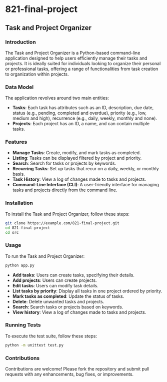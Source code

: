 # 821-final-project
## Task and Project Organizer

### Introduction
The Task and Project Organizer is a Python-based command-line application designed to help users efficiently manage their tasks and projects. It is ideally suited for individuals looking to organize their personal or professional tasks, offering a range of functionalities from task creation to organization within projects.

### Data Model
The application revolves around two main entities:
- **Tasks**: Each task has attributes such as an ID, description, due date, status (e.g., pending, completed and overdue), priority (e.g., low, medium and high), recurrence (e.g., daily, weekly, monthly and none).
- **Projects**: Each project has an ID, a name, and can contain multiple tasks.

### Features
- **Manage Tasks**: Create, modify, and mark tasks as completed.
- **Listing**: Tasks can be displayed filtered by project and priority.
- **Search**: Search for tasks or projects by keywords.
- **Recurring Tasks**: Set up tasks that recur on a daily, weekly, or monthly basis.
- **Task History**: View a log of changes made to tasks and projects.
- **Command-Line Interface (CLI)**: A user-friendly interface for managing tasks and projects directly from the command line.

### Installation
To install the Task and Project Organizer, follow these steps:
```bash
git clone https://example.com/821-final-project.git
cd 821-final-project
cd src
```

### Usage
To run the Task and Project Organizer:
```bash
python app.py
```
- **Add tasks**: Users can create tasks, specifying their details.
- **Add projects**: Users can create projects.
- **Edit tasks**: Users can modify task details.
- **List tasks by priority**: Display all tasks in one project ordered by priority.
- **Mark tasks as completed**: Update the status of tasks.
- **Delete**: Delete unwanted tasks and projects.
- **Search**: Search tasks or projects based on keywords.
- **View history**: View a log of changes made to tasks and projects.

### Running Tests
To execute the test suite, follow these steps:
```bash
python -m unittest test.py
```

### Contributions
Contributions are welcome! Please fork the repository and submit pull requests with any enhancements, bug fixes, or improvements.
